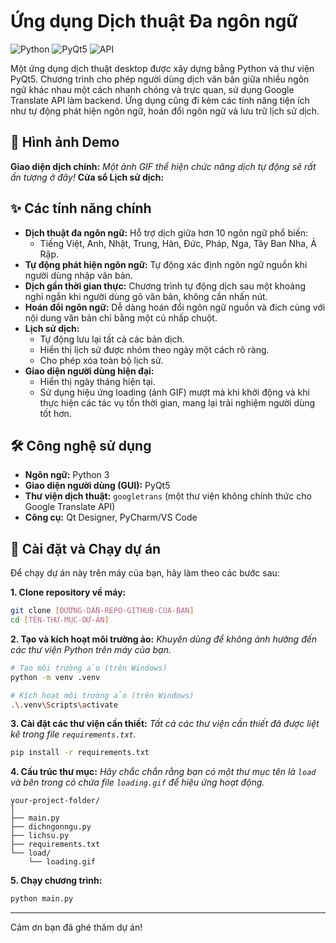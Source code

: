 # Ứng dụng Dịch thuật Đa ngôn ngữ
![Python](https://img.shields.io/badge/python-3.x-blue.svg) ![PyQt5](https://img.shields.io/badge/Qt-PyQt5-green.svg) ![API](https://img.shields.io/badge/API-Google_Translate-red.svg)

Một ứng dụng dịch thuật desktop được xây dựng bằng Python và thư viện PyQt5. Chương trình cho phép người dùng dịch văn bản giữa nhiều ngôn ngữ khác nhau một cách nhanh chóng và trực quan, sử dụng Google Translate API làm backend. Ứng dụng cũng đi kèm các tính năng tiện ích như tự động phát hiện ngôn ngữ, hoán đổi ngôn ngữ và lưu trữ lịch sử dịch.

## 📸 Hình ảnh Demo

**Giao diện dịch chính:**
*Một ảnh GIF thể hiện chức năng dịch tự động sẽ rất ấn tượng ở đây!*
**Cửa sổ Lịch sử dịch:**
## ✨ Các tính năng chính

* **Dịch thuật đa ngôn ngữ:** Hỗ trợ dịch giữa hơn 10 ngôn ngữ phổ biến:
    * Tiếng Việt, Anh, Nhật, Trung, Hàn, Đức, Pháp, Nga, Tây Ban Nha, Ả Rập.
* **Tự động phát hiện ngôn ngữ:** Tự động xác định ngôn ngữ nguồn khi người dùng nhập văn bản.
* **Dịch gần thời gian thực:** Chương trình tự động dịch sau một khoảng nghỉ ngắn khi người dùng gõ văn bản, không cần nhấn nút.
* **Hoán đổi ngôn ngữ:** Dễ dàng hoán đổi ngôn ngữ nguồn và đích cùng với nội dung văn bản chỉ bằng một cú nhấp chuột.
* **Lịch sử dịch:**
    * Tự động lưu lại tất cả các bản dịch.
    * Hiển thị lịch sử được nhóm theo ngày một cách rõ ràng.
    * Cho phép xóa toàn bộ lịch sử.
* **Giao diện người dùng hiện đại:**
    * Hiển thị ngày tháng hiện tại.
    * Sử dụng hiệu ứng loading (ảnh GIF) mượt mà khi khởi động và khi thực hiện các tác vụ tốn thời gian, mang lại trải nghiệm người dùng tốt hơn.

## 🛠️ Công nghệ sử dụng

* **Ngôn ngữ:** Python 3
* **Giao diện người dùng (GUI):** PyQt5
* **Thư viện dịch thuật:** `googletrans` (một thư viện không chính thức cho Google Translate API)
* **Công cụ:** Qt Designer, PyCharm/VS Code

## 🚀 Cài đặt và Chạy dự án

Để chạy dự án này trên máy của bạn, hãy làm theo các bước sau:

**1. Clone repository về máy:**
```bash
git clone [ĐƯỜNG-DẪN-REPO-GITHUB-CỦA-BẠN]
cd [TÊN-THƯ-MỤC-DỰ-ÁN]
```

**2. Tạo và kích hoạt môi trường ảo:**
*Khuyên dùng để không ảnh hưởng đến các thư viện Python trên máy của bạn.*
```bash
# Tạo môi trường ảo (trên Windows)
python -m venv .venv

# Kích hoạt môi trường ảo (trên Windows)
.\.venv\Scripts\activate
```

**3. Cài đặt các thư viện cần thiết:**
*Tất cả các thư viện cần thiết đã được liệt kê trong file `requirements.txt`.*
```bash
pip install -r requirements.txt
```

**4. Cấu trúc thư mục:**
*Hãy chắc chắn rằng bạn có một thư mục tên là `load` và bên trong có chứa file `loading.gif` để hiệu ứng hoạt động.*
```
your-project-folder/
│
├── main.py
├── dichngonngu.py
├── lichsu.py
├── requirements.txt
└── load/
    └── loading.gif
```

**5. Chạy chương trình:**
```bash
python main.py
```

---
Cảm ơn bạn đã ghé thăm dự án!
